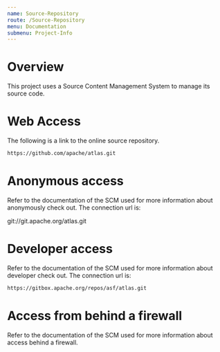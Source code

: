 ```yaml
---
name: Source-Repository
route: /Source-Repository
menu: Documentation
submenu: Project-Info 
---
```


# Overview

This project uses a Source Content Management System to manage its source code.

# Web Access
The following is a link to the online source repository.

```html
https://github.com/apache/atlas.git
```
# Anonymous access
Refer to the documentation of the SCM used for more information about anonymously check out. The connection url is:

git://git.apache.org/atlas.git
# Developer access
Refer to the documentation of the SCM used for more information about developer check out. The connection url is:

```html
https://gitbox.apache.org/repos/asf/atlas.git
```
# Access from behind a firewall
Refer to the documentation of the SCM used for more information about access behind a firewall.

